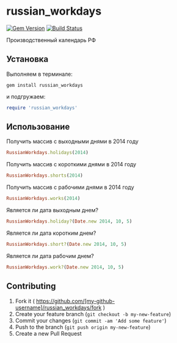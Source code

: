 # russian_workdays
[![Gem Version](https://badge.fury.io/rb/russian_workdays.svg)](https://badge.fury.io/rb/russian_workdays)
[![Build Status](https://travis-ci.org/heckfy/russian_workdays.svg?branch=master)](https://travis-ci.org/heckfy/russian_workdays)

Производственный календарь РФ

## Установка
Выполняем в терминале:

	gem install russian_workdays
	
и подгружаем:

```ruby
require 'russian_workdays'
```

## Использование

Получить массив с выходными днями в 2014 году

```ruby
RussianWorkdays.holidays(2014)
```

Получить массив с короткими днями в 2014 году

```ruby
RussianWorkdays.shorts(2014)
```

Получить массив с рабочими днями в 2014 году

```ruby
RussianWorkdays.works(2014)
```

Является ли дата выходным днем?

```ruby
RussianWorkdays.holiday?(Date.new 2014, 10, 5)
```

Является ли дата коротким днем?

```ruby
RussianWorkdays.short?(Date.new 2014, 10, 5)
```

Является ли дата рабочим днем?

```ruby
RussianWorkdays.work?(Date.new 2014, 10, 5)
```

## Contributing

1. Fork it ( https://github.com/[my-github-username]/russian_workdays/fork )
2. Create your feature branch (`git checkout -b my-new-feature`)
3. Commit your changes (`git commit -am 'Add some feature'`)
4. Push to the branch (`git push origin my-new-feature`)
5. Create a new Pull Request
